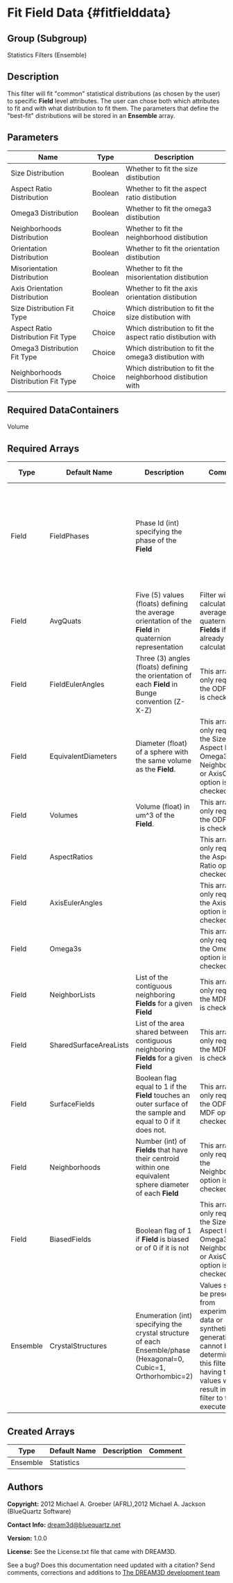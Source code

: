 Fit Field Data {#fitfielddata}
==========

## Group (Subgroup) ##
Statistics Filters (Ensemble)

## Description ##
This filter will fit "common" statistical distributions (as chosen by the user) to specific **Field** level attributes.  The user can chose both which attributes to fit and with what distribution to fit them.  The parameters that define the "best-fit" distributions will be stored in an **Ensemble** array.

## Parameters ##

| Name | Type | Description |
|------|------| ----------- |
| Size Distribution | Boolean | Whether to fit the size distibution |
| Aspect Ratio Distribution | Boolean | Whether to fit the aspect ratio distibution |
| Omega3 Distribution | Boolean | Whether to fit the omega3 distibution |
| Neighborhoods Distribution | Boolean | Whether to fit the neighborhood distibution |
| Orientation Distribution| Boolean | Whether to fit the orientation distibution |
| Misorientation Distribution | Boolean | Whether to fit the misorientation distibution |
| Axis Orientation Distribution | Boolean | Whether to fit the axis orientation distibution |
| Size Distribution Fit Type | Choice | Which distribution to fit the size distibution with |
| Aspect Ratio Distribution Fit Type | Choice | Which distribution to fit the aspect ratio distibution with |
| Omega3 Distribution Fit Type | Choice | Which distribution to fit the omega3 distibution with |
| Neighborhoods Distribution Fit Type | Choice | Which distribution to fit the neighborhood distibution with |

## Required DataContainers ##
Volume

## Required Arrays ##

| Type | Default Name | Description | Comment | Filters Known to Create Data |
|------|--------------|-------------|---------|-----|
| Field | FieldPhases | Phase Id (int) specifying the phase of the **Field**| | Find Field Phases (Generic), Read Field Info File (IO), Pack Primary Phases (SyntheticBuilding), Insert Precipitate Phases (SyntheticBuilding), Establish Matrix Phase (SyntheticBuilding) |
| Field | AvgQuats | Five (5) values (floats) defining the average orientation of the **Field** in quaternion representation | Filter will calculate average quaternions for **Fields** if not already calculated. | Find Field Average Orientations (Statistics) |
| Field | FieldEulerAngles | Three (3) angles (floats) defining the orientation of each **Field** in Bunge convention (Z-X-Z) | This array is only required if the ODF option is checked | Find Field Average Orientations (Statistics) |
| Field | EquivalentDiameters | Diameter (float) of a sphere with the same volume as the **Field**. | This array is only required if the Size, Aspect Ratio, Omega3, Neighborhoods or AxisODF option is checked | Find Field Sizes (Statistics) |
| Field | Volumes | Volume (float) in um^3 of the **Field**. | This array is only required if the ODF option is checked | Find Field Sizes (Statistics) |
| Field | AspectRatios |  | This array is only required if the Aspect Ratio option is checked | Find Field Shapes (Statistics) |
| Field | AxisEulerAngles |  | This array is only required if the AxisODF option is checked | Find Field Shapes (Statistics) |
| Field | Omega3s |  | This array is only required if the Omega3 option is checked | Find Field Shapes (Statistics) |
| Field | NeighborLists | List of the  contiguous neighboring **Fields** for a given **Field** | This array is only required if the MDF option is checked | Find Field Neighbors (Statistics) |
| Field | SharedSurfaceAreaLists | List of the area shared between contiguous neighboring **Fields** for a given **Field** | This array is only required if the MDF option is checked | Find Field Neighbors (Statistics) |
| Field | SurfaceFields | Boolean flag equal to 1 if the **Field** touches an outer surface of the sample and equal to 0 if it does not. | This array is only required if the ODF or MDF option is checked | Find Surface Fields (Generic)
| Field | Neighborhoods | Number (int) of **Fields** that have their centroid within one equivalent sphere diameter of each **Field** | This array is only required if the Neighborhoods option is checked | Find Field Neighborhoods (Statistics)
| Field | BiasedFields | Boolean flag of 1 if **Field** is biased or of 0 if it is not | This array is only required if the Size, Aspect Ratio, Omega3, Neighborhoods or AxisODF option is checked | Find Biased Fields (Bounding Box) (Generic) |
| Ensemble | CrystalStructures | Enumeration (int) specifying the crystal structure of each Ensemble/phase (Hexagonal=0, Cubic=1, Orthorhombic=2) | Values should be present from experimental data or synthetic generation and cannot be determined by this filter. Not having these values will result in the filter to fail/not execute. | Read H5Ebsd File (IO), Read Ensemble Info File (IO), Initialize Synthetic Volume (SyntheticBuilding) |

## Created Arrays ##
| Type | Default Name | Description | Comment |
|------|--------------|-------------|---------|
| Ensemble | Statistics |  |  |

## Authors ##

**Copyright:** 2012 Michael A. Groeber (AFRL),2012 Michael A. Jackson (BlueQuartz Software)

**Contact Info:** dream3d@bluequartz.net

**Version:** 1.0.0

**License:**  See the License.txt file that came with DREAM3D.




See a bug? Does this documentation need updated with a citation? Send comments, corrections and additions to [The DREAM3D development team](mailto:dream3d@bluequartz.net?subject=Documentation%20Correction)


